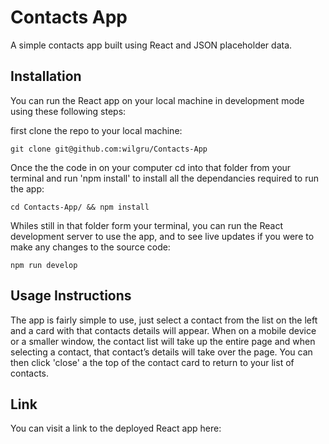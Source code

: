 # Contacts App

A simple contacts app built using React and JSON placeholder data.

## Installation

You can run the React app on your local machine in development mode using these following steps:

first clone the repo to your local machine:

```
git clone git@github.com:wilgru/Contacts-App
```

Once the the code in on your computer cd into that folder from your terminal and run 'npm install' to install all the dependancies required to run the app:

```
cd Contacts-App/ && npm install
```

Whiles still in that folder form your terminal, you can run the React development server to use the app, and to see live updates if you were to make any changes to the source code:

```
npm run develop
```

## Usage Instructions

The app is fairly simple to use, just select a contact from the list on the left and a card with that contacts details will appear. When on a mobile device or a smaller window, the contact list will take up the entire page and when selecting a contact, that contact’s details will take over the page. You can then click 'close' a the top of the contact card to return to your list of contacts.

## Link

You can visit a link to the deployed React app here: 
